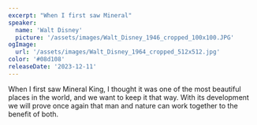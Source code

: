 ```yaml
---
excerpt: "When I first saw Mineral"
speaker:
  name: 'Walt Disney'
  picture: '/assets/images/Walt_Disney_1946_cropped_100x100.JPG'
ogImage:
  url: '/assets/images/Walt_Disney_1964_cropped_512x512.jpg'
color: '#08d108'
releaseDate: '2023-12-11'
---
```

When I first saw Mineral King, I thought it was one of the most beautiful places in the world, and we want to keep it that way. With its development we will prove once again that man and nature can work together to the benefit of both.
